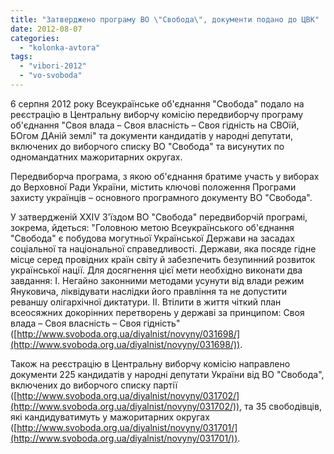 ```yaml
---
title: "Затверджено програму ВО \"Свобода\", документи подано до ЦВК"
date: 2012-08-07
categories: 
  - "kolonka-avtora"
tags: 
  - "vibori-2012"
  - "vo-svoboda"
---
```


6 серпня 2012 року Всеукраїнське об'єднання "Свобода" подало на реєстрацію в Центральну виборчу комісію передвиборчу програму об'єднання "Своя влада – Своя власність – Своя гідність на СВОїй, БОгом ДАній землі" та документи кандидатів у народні депутати, включених до виборчого списку ВО "Свобода" та висунутих по одномандатних мажоритарних округах.

Передвиборча програма, з якою об'єднання братиме участь у виборах до Верховної Ради України, містить ключові положення Програми захисту українців – основного програмного документу ВО "Свобода".

У затвердженій XXIV З'їздом ВО "Свобода" передвиборчій програмі, зокрема, йдеться: "Головною метою Всеукраїнського об'єднання "Свобода" є побудова могутньої Української Держави на засадах соціальної та національної справедливості. Держави, яка посяде гідне місце серед провідних країн світу й забезпечить безупинний розвиток української нації. Для досягнення цієї мети необхідно виконати два завдання: І. Негайно законними методами усунути від влади режим Януковича, ліквідувати наслідки його правління та не допустити реваншу олігархічної диктатури. ІІ. Втілити в життя чіткий план всеосяжних докорінних перетворень у державі за принципом: Своя влада – Своя власність – Своя гідність" ([http://www.svoboda.org.ua/diyalnist/novyny/031698/](http://www.svoboda.org.ua/diyalnist/novyny/031698/)).

Також на реєстрацію в Центральну виборчу комісію направлено документи 225 кандидатів у народні депутати України від ВО "Свобода", включених до виборчого списку партії ([http://www.svoboda.org.ua/diyalnist/novyny/031702/](http://www.svoboda.org.ua/diyalnist/novyny/031702/)), та 35 свободівців, які кандидуватимуть у мажоритарних округах ([http://www.svoboda.org.ua/diyalnist/novyny/031701/](http://www.svoboda.org.ua/diyalnist/novyny/031701/)).
